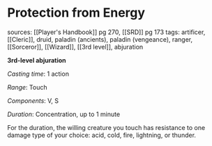 # Protection from Energy
sources: [[Player's Handbook]] pg 270, [[SRD]] pg 173
tags: artificer, [[Cleric]], druid, paladin (ancients), paladin (vengeance), ranger, [[Sorceror]], [[Wizard]], [[3rd level]], abjuration

**3rd-level abjuration**

*Casting time*: 1 action

*Range*: Touch

*Components*: V, S

*Duration*: Concentration, up to 1 minute

For the duration, the willing creature you touch has resistance to one damage type of your choice: acid, cold, fire, lightning, or thunder.

